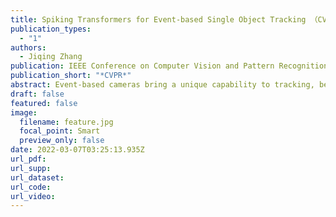 ```yaml
---
title: Spiking Transformers for Event-based Single Object Tracking （CVPR 2022）
publication_types:
  - "1"
authors:
  - Jiqing Zhang
publication: IEEE Conference on Computer Vision and Pattern Recognition
publication_short: "*CVPR*"
abstract: Event-based cameras bring a unique capability to tracking, being able to function in challenging real-world conditions as a direct result of their high temporal resolution and high dynamic range. These imagers capture events asynchronously that encode rich temporal and spatial information. However, effectively extracting this information from events remains an open challenge. In this work, we propose a spiking transformer network, STNet, for single object tracking. STNet dynamically extracts and fuses information from both temporal and spatial domains. In particular, the proposed architecture features a transformer module to provide global spatial information and a spiking neural network (SNN) module for extracting temporal cues. The spiking threshold of the SNN module is dynamically adjusted based on the statistical cues of the spatial information, which we find essential in providing robust SNN features. We fuse both feature branches dynamically with a novel cross-domain attention fusion algorithm. Extensive experiments on two event-based datasets, FE240hz and EED, validate that the proposed STNet outperforms existing state-of-the-art methods in both tracking accuracy and speed with a significant margin.
draft: false
featured: false
image:
  filename: feature.jpg
  focal_point: Smart
  preview_only: false
date: 2022-03-07T03:25:13.935Z
url_pdf: 
url_supp:
url_dataset:  
url_code:
url_video:  
---
```

